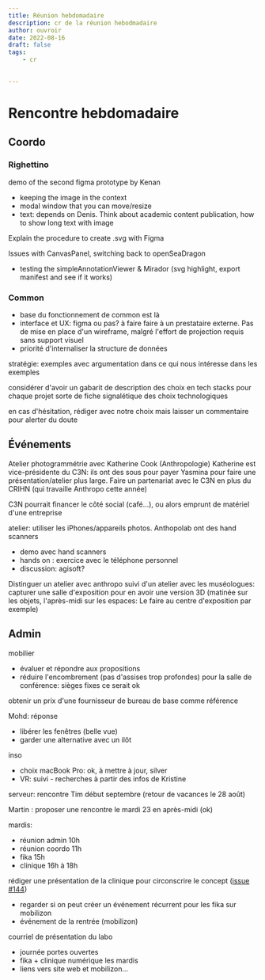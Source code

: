 ```yaml
---
title: Réunion hebdomadaire
description: cr de la réunion hebodmadaire
author: ouvroir
date: 2022-08-16
draft: false
tags:
    - cr
    

---
```



# Rencontre hebdomadaire

## Coordo

### Righettino

demo of the second figma prototype by Kenan

- keeping the image in the context
- modal window that you can move/resize
- text: depends on Denis. Think about academic content publication, how to show long text with image

Explain the procedure to create .svg with Figma

Issues with CanvasPanel, switching back to openSeaDragon

- testing the simpleAnnotationViewer & Mirador (svg highlight, export manifest and see if it works)

### Common

- base du fonctionnement de common est là
- interface et UX: figma ou pas? à faire faire à un prestataire externe. Pas de mise en place d'un wireframe, malgré l'effort de projection requis sans support visuel
- priorité d'internaliser la structure de données

stratégie: exemples avec argumentation dans ce qui nous intéresse dans les exemples

considérer d'avoir un gabarit de description des choix en tech stacks pour chaque projet
sorte de fiche signalétique des choix technologiques

en cas d'hésitation, rédiger avec notre choix mais laisser un commentaire pour alerter du doute

## Événements

Atelier photogrammétrie avec Katherine Cook (Anthropologie)
Katherine est vice-présidente du C3N: ils ont des sous pour payer Yasmina pour faire une présentation/atelier plus large. Faire un partenariat avec le C3N en plus du CRIHN (qui travaille Anthropo cette année)

C3N pourrait financer le côté social (café...), ou alors emprunt de matériel d'une entreprise

atelier: utiliser les iPhones/appareils photos. Anthopolab ont des hand scanners

- demo avec hand scanners
- hands on : exercice avec le téléphone personnel
- discussion: agisoft?

Distinguer un atelier avec anthropo suivi d'un atelier avec les muséologues: capturer une salle d'exposition pour en avoir une version 3D
(matinée sur les objets, l'après-midi sur les espaces: Le faire au centre d'exposition par exemple)


## Admin

mobilier

- évaluer et répondre aux propositions
- réduire l'encombrement (pas d'assises trop profondes) pour la salle de conférence: sièges fixes ce serait ok

obtenir un prix d'une fournisseur de bureau de base comme référence

Mohd: réponse

- libérer les fenêtres (belle vue)
- garder une alternative avec un ilôt 

inso

- choix macBook Pro: ok, à mettre à jour, silver 
- VR: suivi - recherches à partir des infos de Kristine


serveur: rencontre Tim début septembre (retour de vacances le 28 août)

Martin : proposer une rencontre le mardi 23 en après-midi (ok)

mardis: 

- réunion admin 10h
- réunion coordo 11h
- fika 15h
- clinique 16h à 18h

rédiger une présentation de la clinique pour circonscrire le concept ([issue #144](https://github.com/ouvroir/labouvroir/issues/144))

- regarder si on peut créer un événement récurrent pour les fika sur mobilizon
- événement de la rentrée (mobilizon)

courriel de présentation du labo

- journée portes ouvertes
- fika + clinique numérique les mardis
- liens vers site web et mobilizon...